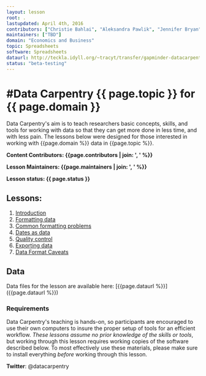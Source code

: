 ```yaml
---
layout: lesson
root: .
lastupdated: April 4th, 2016
contributors: ["Christie Bahlai", "Aleksandra Pawlik", "Jennifer Bryan", "Alexander Duryee", "Jeffrey Hollister", "Daisie Huang", "Owen Jones", "Ben Marwick", "Tracy Teal", "John Moreau"]
maintainers: ["TBD"]
domain: "Economics and Business"
topic: Spreadsheets
software: Spreadsheets
dataurl: http://teckla.idyll.org/~tracyt/transfer/gapminder-datacarpentry.zip
status: "beta-testing"
---
```


<!-- USING THIS LESSON TEMPLATE -->
<!-- Lesson specific information is taken from the YAML header at the top of the page -->

<!-- THE LESSON INFORMATION -->


#Data Carpentry {{ page.topic }} for {{ page.domain }}
=======

Data Carpentry's aim is to teach researchers basic concepts, skills,
and tools for working with data so that they can get more done in less
time, and with less pain. The lessons below were designed for those interested
in working with {{page.domain %}} data in {{page.topic %}}.


**Content Contributors: {{page.contributors | join: ', ' %}}**


**Lesson Maintainers: {{page.maintainers | join: ', ' %}}**


**Lesson status: {{ page.status }}**

<!--
### Instructors
See [Instructor notes](http://datacarpentry.github.io/spreadsheet-ecology-lesson/instructor_notes.html) on how to teach this lesson.
-->

<!--
  [Information on Lesson Status Categories]()
-->

<!-- ###### INDEX OF LESSONS ON THIS TOPIC ###### -->

## Lessons:

1. [Introduction](00-intro.html)
2. [Formatting data](01-format-data.html)
3. [Common formatting problems](02-common-mistakes.html)
4. [Dates as data](03-dates-as-data.html)
5. [Quality control](04-quality-control.html)
6. [Exporting data](05-exporting-data.html)
7. [Data Format Caveats](06-data-formats-caveats.html)



## Data

Data files for the lesson are available here: [{{page.dataurl %}}]({{page.dataurl %}})


### Requirements

Data Carpentry's teaching is hands-on, so participants are encouraged to use
their own computers to insure the proper setup of tools for an efficient workflow.
*These lessons assume no prior knowledge of the skills or tools*, but working
through this lesson requires working copies of the software described below.
To most effectively use these materials, please make sure to install everything
*before* working through this lesson.


<!--

{% if page.software == "Python" %}
{% include pythonSetup.html %}
{% elsif page.software == "Spreadsheets" %}
{% include spreadsheetSetup.html %}
{% elsif page.software == "R" %}
{% include rSetup.html %}
{% else %}
{% include anySetup.html %}
{% endif %}
-->
<p><strong>Twitter</strong>: @datacarpentry
